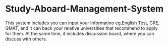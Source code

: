 # Study-Aboard-Management-System
This system includes you can input your informatino eg.English Test, GRE, GMAT, and it can back your relative universities that recommend to apply for them. At the same time, it includes discussion board, where you can discuss with others.
